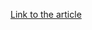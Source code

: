 [Link to the article](https://news.sophos.com/en-us/2024/12/11/december-patch-tuesday-arrives-bearing-71-gifts/)
